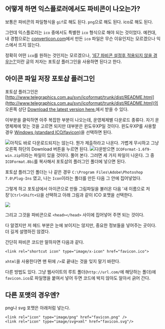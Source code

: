 어떻게 하면 익스플로러에서도 파비콘이 나오는가?
-----------------------------------------------

보통은 파비콘의 파일형식을 `gif`로 해도 된다. `png`으로 해도 된다. ico로
해도 된다.

그런데 익스플로러는 `ico` 중에서도 특별한 `ico` 형식으로 해야 되는
것이었다. 예컨대, 내 경험으로는
[converticon.com](http://converticon.com/)에서 만든 `ico` 파일은 무슨
이유인지는 모르겠으나 익스에서 뜨지 않는다.

정확히 어떤 `ico`를 원하는 것인지는 모르겠으나, ['IE7 파비콘 설정후
적용되지 않을 경우는?'](http://bluebreeze.co.kr/313)이란 글의 저자는
포토샵 플러그인을 사용하면 된다고 한다.

아이콘 파일 저장 포토샵 플러그인
--------------------------------

포토샵 플러그인은
[http://www.telegraphics.com.au/svn/icoformat/trunk/dist/README.html](http://www.telegraphics.com.au/svn/icoformat/trunk/dist/README.html)의
오른쪽 상단 [Download the latest version
here.](http://www.telegraphics.com.au/sw/#icoformat)에서 받을 수 있다.

이부분을 클릭하면 아주 복잡한 부분이 나오는데, 운영체제별 다운로드
종류다. 자기 운영체제에 맞는 것을 고르면 되지만 대부분은 윈도우XP일
것이다. 윈도우XP를 사용할 경우 [Windows (standard
ICO/favicon)](http://www.telegraphics.com.au/sw/dl.php?file=ICOFormat-1.6f9-win.zip)을
선택하면 된다.

![](http://dl.dropboxusercontent.com/u/15546257/blog/mytory/old-images/1/cfile22.uf.1249634F4D4BC8712D1719.jpg)아직도
바로 다운로드되지는 않는다. 뭔가 제출하라고 나온다. 가볍게 무시하고 그냥
오른쪽 하단의 Download 버튼을 누르면 된다.
![](http://dl.dropboxusercontent.com/u/15546257/blog/mytory/old-images/1/cfile26.uf.155BBC4D4D4BC871259596.jpg)다운받으면
`ICOFormat-1.6f9-win.zip`이라는 파일이 있을 것이다. 풀어 본다. 그러면 세
가지 파일이 나온다. 그 중 `ICOFormat.8bi`를 복사해서 포토샵의 플러그인
폴더에 넣으면 된다.

포토샵 플러그인 폴더는 나 같은 경우 `C:\Program Files\Adobe\Photoshop 7.0\Plug-Ins` 였고, 나는
`Icon`이라는 폴더를 만든 다음 그 안에 집어넣었다.

그렇게 하고 포토샵에서 아이콘으로 만들 그림파일을 불러온 다음 '새
이름으로 저장'(`Ctrl+Shift+S`)을 선택하고 아래 그림과 같이 ICO 포맷을
선택한다.

![](http://dl.dropboxusercontent.com/u/15546257/blog/mytory/old-images/1/cfile30.uf.154B164C4D4BC8712CC89A.png)

그리고 그것을 파비콘으로 `<head></head>` 사이에 집어넣어 주면 되는
것이다.

다 알겠지만 저 헤드 부분은 눈에 보이지는 않지만, 중요한 정보들을
넣어주는 곳이다. 더 길게 설명하진 않겠다.

간단히 파비콘 코드만 말하자면 다음과 같다.

	<link rel="shortcut icon" type="image/x-icon" href="favicon.ico">

`xhtml`을 사용한다면 맨 뒤에 `/>`로 끝내는 것을 잊지 말기 바란다.

다른 방법도 있다. 그냥 웹사이트의 루트 폴더(`http://url.com/`에 해당하는 폴더)에 `favicon.ico`로 파일명을 붙여서 넣어 두면 코드에 박지 않아도 알아서 긁어 간다.

다른 포맷의 경우엔?
---------------

png나 svg 포맷은 아래처럼 넣는다.

	<link rel="icon" type="image/png" href="favicon.png" />
	<link rel="icon" type="image/svg+xml" href="favicon.svg"/>